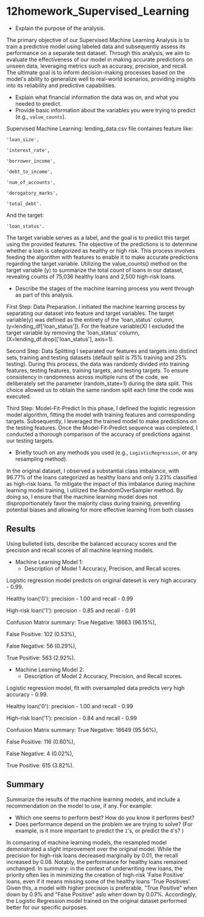 # 12homework_Supervised_Learning

* Explain the purpose of the analysis.
  
The primary objective of our Supervised Machine Learning Analysis is to train a predictive model using labeled data and subsequently assess its performance on a separate test dataset. Through this analysis, we aim to evaluate the effectiveness of our model in making accurate predictions on unseen data, leveraging metrics such as accuracy, precision, and recall. The ultimate goal is to inform decision-making processes based on the model's ability to generalize well to real-world scenarios, providing insights into its reliability and predictive capabilities.

* Explain what financial information the data was on, and what you needed to predict.
* Provide basic information about the variables you were trying to predict (e.g., `value_counts`).
  
Supervised Machine Learning:
lending_data.csv file containes feature like: 

    'loan_size',
    
    'interest_rate',
    
    'borrower_income',
    
    'debt_to_income', 
    
    'num_of_accounts',
    
    'derogatory_marks',
    
    'total_debt'. 

    
And the target: 

    'loan_status'. 
    
The target variable serves as a label, and the goal is to predict this target using the provided features.
The objective of the predictions is to determine whether a loan is categorized as healthy or high risk. This process involves feeding the algorithm with features to enable it to make accurate predictions regarding the target variable.
Utilizing the value_counts() method on the target variable (y) to summarize the total count of loans in our dataset, revealing counts of 75,036 healthy loans and 2,500 high-risk loans.


* Describe the stages of the machine learning process you went through as part of this analysis.

First Step: Data Preparation.
I initiated the machine learning process by separating our dataset into feature and target variables. The target variable(y) was defined as the entirety of the 'loan_status' column, (y=lending_df['loan_status']). For the feature variable(X) I excluded the target variable by removing the 'loan_status' column, (X=lending_df.drop(['loan_status'], axis=1). 

Second Step: Data Splitting
I separated our features and targets into distinct sets, training and testing datasets (default split is 75% training and 25% testing). During this process, the data was randomly divided into training features, testing features, training targets, and testing targets. To ensure consistency in randomness across multiple runs of the code, we deliberately set the parameter (random_state=1) during the data split. This choice allowed us to obtain the same random split each time the code was executed.

Third Step: Model-Fit-Predict
In this phase, I defined the logistic regression model algorithm, fitting the model with training features and corresponding targets. Subsequently, I leveraged the trained model to make predictions on the testing features. Once the Model-Fit-Predict sequence was completed, I conducted a thorough comparison of the accuracy of predictions against our testing targets.

* Briefly touch on any methods you used (e.g., `LogisticRegression`, or any resampling method).
  
In the original dataset, I observed a substantial class imbalance, with 96.77% of the loans categorized as healthy loans and only 3.23% classified as high-risk loans. To mitigate the impact of this imbalance during machine learning model training, I utilized the RandomOverSampler method. By doing so, I ensure that the machine learning model does not disproportionately favor the majority class during training, preventing potential biases and allowing for more effective learning from both classes

## Results
Using bulleted lists, describe the balanced accuracy scores and the precision and recall scores of all machine learning models.

* Machine Learning Model 1:
  * Description of Model 1 Accuracy, Precision, and Recall scores.
  
Logistic regression model predicts on original dateset is very high accuracy - 0.99.

Healthy loan('0'): precision - 1.00 and recall - 0.99

High-risk loan('1'): precision - 0.85 and recall - 0.91

Confusion Matrix summary: 
True Negative: 18663 (96.15%), 

False Positive: 102 (0.53%), 

False Negative: 56 (0.29%), 

True Positive: 563 (2.92%).


* Machine Learning Model 2:
  * Description of Model 2 Accuracy, Precision, and Recall scores.
  
Logistic regression model, fit with oversampled data predicts very high accuracy - 0.99.

Healthy loan('0'): precision - 1.00 and recall - 0.99

High-risk loan('1'): precision - 0.84 and recall - 0.99


Confusion Matrix summary: 
True Negative: 18649 (95.56%), 

False Positive: 116 (0.60%),

False Negative: 4 (0.02%), 

True Positive: 615 (3.82%).


## Summary
Summarize the results of the machine learning models, and include a recommendation on the model to use, if any. For example:
* Which one seems to perform best? How do you know it performs best?
* Does performance depend on the problem we are trying to solve? (For example, is it more important to predict the `1`'s, or predict the `0`'s? )

In comparing of machine learning models, the resampled model demonstrated a slight improvement over the original model. While the precision for high-risk loans decreased marginally by 0.01, the recall increased by 0.08. Notably, the performance for healthy loans remained unchanged. 
In summary: in the context of underwriting new loans, the priority often lies in minimizing the creation of high-risk 'False Positive' loans, even if it means missing some of the healthy loans 'True Positives'. Given this, a model with higher precision is preferable, "True Positive" when down by 0.9% and "False Positive" aslo when down by 0.07%. Accordingly, the Logistic Regression model trained on the original dataset performed better for our specific purposes. 
